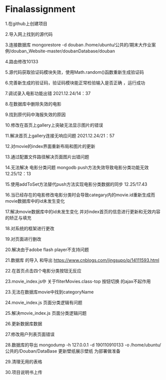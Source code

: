 # Finalassignment
1.在github上创建项目

2.导入网上找到的源代码

3.连接数据库 mongorestore -d douban /home/ubuntu/公共的/期末大作业案例/douban_Website-master/doubanDatabase/douban

4.路由修改10133

5.源代码获取验证码模块失效，使用Math.random()函数重新生成验证码

6.完善新生成的验证码，验证码模块能正常检验输入是否正确 ，运行成功

7.调试录入电影功能出错  2021.12.24/14：37

8.在数据库中删除失效的电影

9.找到原代码中海报失效的原因

10.修改在首页上gallery上突破无法显示图片的错误

11.解决首页上gallery连接无响应问题 2021.12.24/21：57

12.对movie的index界面重新布局和图片的更新

13.通过配置文件路径解决页面图片出错问题 

14.无法解决 电影分类问题 mongodb push方法失效导致电影分类功能无效 12.25/12：13

15.使用addToSet方法替代push方法实现电影分类数据的同步 12.25/17.43

16.当已经存在的电影修改电影分类时会导致categary内的movie.id重新生成而 movie数据库中的id未发生变化

17.解决movie数据库中的id未发生变化 并对index首页的信息进行更新和无效内容的矫正与填充

18.对系统的框架进行更改

19.对页面进行删改

20.解决由于adobe flash player不支持问题

21.数据库 的导入 和导出  https://www.cnblogs.com/jingsupo/p/14111593.html

22.在首页点击四个电影分类按钮无反应

23.movie_index.js中 关于fliterMovies.class-top 按钮切换 的ajax不起作用

23.无法在数据库movie中找到categoryName

24.movie_index.js 页面分类逻辑有问题

25.解决movie_index.js 页面分类逻辑问题

26.更新数据库数据

27.修改用户列表页面错误

28.数据库的导出 mongodump -h 127.0.0.1 -d 190110910133 -o /home/ubuntu/公共的/Douban/DataBase  更新壁纸展示壁纸 为部署做准备

29.清理无用的表格

30.项目说明书上传